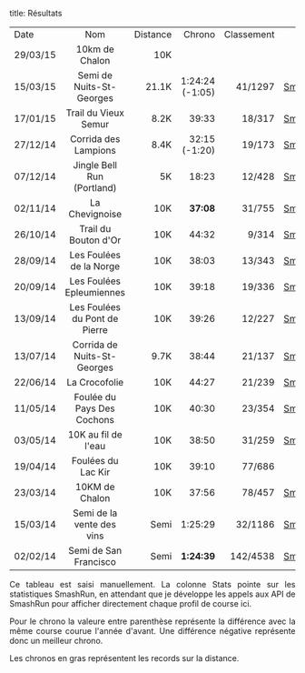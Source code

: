 title: Résultats

<section class="content blog" style='text-align: justify'>
<div class="constraint">
<div>
<article>



<table class="tableResults">
<tr>
<td>Date</th>
<td align="center">Nom</td>
<td align="right">Distance</td>
<td align="right">Chrono</td>
<td align="right">Classement</td>
<td align="right">Stats</td>
</tr>

<tr>
<td>29/03/15</td>
<td align="center">10km de Chalon</td>
<td align="right">10K</td>
<td align="right"></td>
<td align="right"></td>
<td align="right"></td>
</tr>

<tr>
<td>15/03/15</td>
<td align="center">Semi de Nuits-St-Georges</td>
<td align="right">21.1K</td>
<td align="right">1:24:24 (-1:05)</td>
<td align="right">41/1297</td>
<td align="right"><a href="http://smashrun.com/tarek/run/2033558">SmashRun</a></td>
</tr>


<tr>
<td>17/01/15</td>
<td align="center">Trail du Vieux Semur</td>
<td align="right">8.2K</td>
<td align="right">39:33</td>
<td align="right">18/317</td>
<td align="right"><a href="http://smashrun.com/tarek/run/1841408">SmashRun</a></td>
</tr>


<tr>
<td>27/12/14</td>
<td align="center">Corrida des Lampions</td>
<td align="right">8.4K</td>
<td align="right">32:15 (-1:20)</td>
<td align="right">19/173</td>
<td align="right"><a href="http://smashrun.com/tarek/run/1742840">SmashRun</a></td>
</tr>

<tr>
<td>07/12/14</td>
<td align="center">Jingle Bell Run (Portland)</td>
<td align="right">5K</td>
<td align="right">18:23</td>
<td align="right">12/428</td>
<td align="right"><a href="http://smashrun.com/tarek/run/1691324">SmashRun</a></td>
</tr>

<tr>
<td>02/11/14</td>
<td align="center">La Chevignoise</td>
<td align="right">10K</td>
<td align="right"><strong>37:08</strong></td>
<td align="right">31/755</td>
<td align="right"><a href="http://smashrun.com/tarek/run/1587916">SmashRun</a></td>
</tr>


<tr>
<td>26/10/14</td>
<td align="center">Trail du Bouton d'Or</td>
<td align="right">10K</td>
<td align="right">44:32</td>
<td align="right">9/314</td>
<td align="right"><a href="http://smashrun.com/tarek/run/1566904">SmashRun</a></td>
</tr>

<tr>
<td>28/09/14</td>
<td align="center">Les Foulées de la Norge</td>
<td align="right">10K</td>
<td align="right">38:03</td>
<td align="right">13/343</td>
<td align="right"><a href="http://smashrun.com/tarek/run/1496939">SmashRun</a></td>
</tr>
<tr>
<td>20/09/14</td>
<td align="center">Les Foulées Epleumiennes</td>
<td align="right">10K</td>
<td align="right">39:18</td>
<td align="right">19/336</td>
<td align="right"><a href="http://smashrun.com/tarek/run/1473213">SmashRun</a></td>
</tr>
<tr>
<td>13/09/14</td>
<td align="center">Les Foulées du Pont de Pierre</td>
<td align="right">10K</td>
<td align="right">39:26</td>
<td align="right">12/227</td>
<td align="right"><a href="http://smashrun.com/tarek/run/1453924">SmashRun</a></td>
</tr>
<tr>
<td>13/07/14</td>
<td align="center">Corrida de Nuits-St-Georges</td>
<td align="right">9.7K</td>
<td align="right">38:44</td>
<td align="right">21/137</td>
<td align="right"><a href="http://smashrun.com/tarek/run/1272732">SmashRun</a></td>
</tr>
<tr>
<td>22/06/14</td>
<td align="center">La Crocofolie</td>
<td align="right">10K</td>
<td align="right">44:27</td>
<td align="right">21/239</td>
<td align="right"><a href="http://smashrun.com/tarek/run/1253827">SmashRun</a></td>
</tr>
<tr>
<td>11/05/14</td>
<td align="center">Foulée du Pays Des Cochons</td>
<td align="right">10K</td>
<td align="right">40:30</td>
<td align="right">23/354</td>
<td align="right"><a href="http://smashrun.com/tarek/run/1253801">SmashRun</a></td>
</tr>
<tr>
<td>03/05/14</td>
<td align="center">10K au fil de l'eau</td>
<td align="right">10K</td>
<td align="right">38:50</td>
<td align="right">31/259</td>
<td align="right"><a href="http://smashrun.com/tarek/run/1253794">SmashRun</a></td>
</tr>
<tr>
<td>19/04/14</td>
<td align="center">Foulées du Lac Kir</td>
<td align="right">10K</td>
<td align="right">39:10</td>
<td align="right">77/686</td>
<td align="right"></td>
</tr>
<tr>
<td>23/03/14</td>
<td align="center">10KM de Chalon</td>
<td align="right">10K</td>
<td align="right">37:56</td>
<td align="right">78/457</td>
<td align="right"><a href="http://smashrun.com/tarek/run/1253762">SmashRun</a></td>
</tr>
<tr>
<td>15/03/14</td>
<td align="center">Semi de la vente des vins</td>
<td align="right">Semi</td>
<td align="right">1:25:29</td>
<td align="right">32/1186</td>
<td align="right"><a href="http://smashrun.com/tarek/run/1253753">SmashRun</a></td>
</tr>
<tr>
<td>02/02/14</td>
<td align="center">Semi de San Francisco</td>
<td align="right">Semi</td>
<td align="right"><strong>1:24:39</strong></td>
<td align="right">142/4538</td>
<td align="right"><a href="http://smashrun.com/tarek/run/1253730">SmashRun</a></td>
</tr>
</table>

<p>
Ce tableau est saisi manuellement. La colonne Stats pointe sur les statistiques SmashRun,
en attendant que je développe les appels aux API de SmashRun pour afficher directement
chaque profil de course ici.

Pour le chrono la valeure entre parenthèse représente la différence avec la même
course courue l'année d'avant. Une différence négative représente donc 
un meilleur chrono.

Les chronos en gras représentent les records sur la distance.
</p>


</article>
</div>
</div>
</section>
